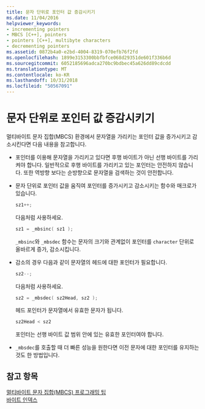 ```yaml
---
title: 문자 단위로 포인터 값 증감시키기
ms.date: 11/04/2016
helpviewer_keywords:
- incrementing pointers
- MBCS [C++], pointers
- pointers [C++], multibyte characters
- decrementing pointers
ms.assetid: 0872b4a0-e2bd-4004-8319-070efb76f2fd
ms.openlocfilehash: 1899e3153300bbfbfce068d29351de601f336b6d
ms.sourcegitcommit: 6052185696adca270bc9bdbec45a626dd89cdcdd
ms.translationtype: MT
ms.contentlocale: ko-KR
ms.lasthandoff: 10/31/2018
ms.locfileid: "50567091"
---
```

# <a name="incrementing-and-decrementing-pointers"></a>문자 단위로 포인터 값 증감시키기

멀티바이트 문자 집합(MBCS) 환경에서 문자열을 가리키는 포인터 값을 증가시키고 감소시킨다면 다음 내용을 참고합니다.

- 포인터를 이용해 문자열을 가리키고 있다면 후행 바이트가 아닌 선행 바이트를 가리켜야 합니다. 일반적으로 후행 바이트를 가리키고 있는 포인터는 안전하지 않습니다. 또한 역방향 보다는 순방향으로 문자열을 검색하는 것이 안전합니다.

- 문자 단위로 포인터 값을 움직여 포인터를 증가시키고 감소시키는 함수와 매크로가 있습니다.

    ```cpp
    sz1++;
    ```

   다음처럼 사용하세요.

    ```cpp
    sz1 = _mbsinc( sz1 );
    ```

   `_mbsinc`와 `_mbsdec` 함수는 문자의 크기와 관계없이 포인터를 `character` 단위로 올바르게 증가, 감소시킵니다.

- 감소의 경우 다음과 같이 문자열의 헤드에 대한 포인터가 필요합니다.

    ```cpp
    sz2--;
    ```

   다음처럼 사용하세요.

    ```cpp
    sz2 = _mbsdec( sz2Head, sz2 );
    ```

   헤드 포인터가 문자열에서 유효한 문자가 됩니다.

    ```cpp
    sz2Head < sz2
    ```

   포인터는 선행 바이트 값 범위 안에 있는 유효한 포인터여야 합니다.

- `_mbsdec`를 호출할 때 더 빠른 성능을 원한다면 이전 문자에 대한 포인터를 유지하는 것도 한 방법입니다.

## <a name="see-also"></a>참고 항목

[멀티바이트 문자 집합(MBCS) 프로그래밍 팁](../text/mbcs-programming-tips.md)<br/>
[바이트 인덱스](../text/byte-indices.md)